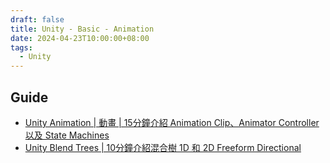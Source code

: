 ```yaml
---
draft: false
title: Unity - Basic - Animation
date: 2024-04-23T10:00:00+08:00
tags:
  - Unity
---
```


## Guide

- [Unity Animation \| 動畫 \| 15分鐘介紹 Animation Clip、Animator Controller 以及 State Machines](https://www.youtube.com/watch?v=MMWm3JokFdg)
- [Unity Blend Trees \| 10分鐘介紹混合樹 1D 和 2D Freeform Directional](https://www.youtube.com/watch?v=7ioLrW8QFcI)